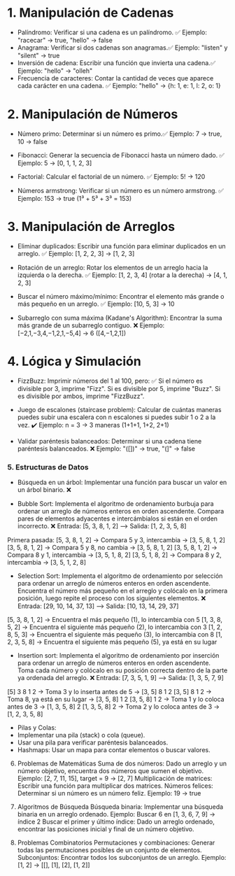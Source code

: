 
# 1. Manipulación de Cadenas

- Palíndromo: Verificar si una cadena es un palíndromo. ✅
Ejemplo: "racecar" → true, "hello" → false
- Anagrama: Verificar si dos cadenas son anagramas.✅
Ejemplo: "listen" y "silent" → true
- Inversión de cadena: Escribir una función que invierta una cadena.✅
Ejemplo: "hello" → "olleh"
- Frecuencia de caracteres: Contar la cantidad de veces que aparece cada carácter en una cadena. ✅
Ejemplo: "hello" → {h: 1, e: 1, l: 2, o: 1}


# 2. Manipulación de Números
- Número primo: Determinar si un número es primo.✅
Ejemplo: 7 → true, 10 → false

- Fibonacci: Generar la secuencia de Fibonacci hasta un número dado. ✅
Ejemplo: 5 → [0, 1, 1, 2, 3]

- Factorial: Calcular el factorial de un número. ✅
Ejemplo: 5! → 120

- Números armstrong: Verificar si un número es un número armstrong. ✅
Ejemplo: 153 → true (1³ + 5³ + 3³ = 153)



# 3. Manipulación de Arreglos
- Eliminar duplicados: Escribir una función para eliminar duplicados en un arreglo. ✅
Ejemplo: [1, 2, 2, 3] → [1, 2, 3]

- Rotación de un arreglo: Rotar los elementos de un arreglo hacia la izquierda o la derecha. ✅
Ejemplo: [1, 2, 3, 4] (rotar a la derecha) → [4, 1, 2, 3]

- Buscar el número máximo/mínimo: Encontrar el elemento más grande o más pequeño en un arreglo. ✅
Ejemplo: [10, 5, 3] → 10

- Subarreglo con suma máxima (Kadane's Algorithm): Encontrar la suma más grande de un subarreglo contiguo. ❌
Ejemplo: [−2,1,−3,4,−1,2,1,−5,4] → 6 ([4,−1,2,1])



# 4. Lógica y Simulación
- FizzBuzz: Imprimir números del 1 al 100, pero: ✅
Si el número es divisible por 3, imprime "Fizz".
Si es divisible por 5, imprime "Buzz".
Si es divisible por ambos, imprime "FizzBuzz".

- Juego de escalones (staircase problem): Calcular de cuántas maneras puedes subir una escalera con n escalones si puedes subir 1 o 2 a la vez. ✔️
Ejemplo: n = 3 → 3 maneras (1+1+1, 1+2, 2+1)

- Validar paréntesis balanceados: Determinar si una cadena tiene paréntesis balanceados. ❌
Ejemplo: "([])" → true, "(]" → false


### 5. Estructuras de Datos
- Búsqueda en un árbol: Implementar una función para buscar un valor en un árbol binario. ❌

- Bubble Sort: Implementa el algoritmo de ordenamiento burbuja para ordenar un arreglo de números enteros en orden ascendente. Compara pares de elementos adyacentes e intercámbialos si están en el orden incorrecto. ❌
Entrada: [5, 3, 8, 1, 2] --> Salida: [1, 2, 3, 5, 8]

Primera pasada:
[5, 3, 8, 1, 2]  → Compara 5 y 3, intercambia → [3, 5, 8, 1, 2]
[3, 5, 8, 1, 2]  → Compara 5 y 8, no cambia   → [3, 5, 8, 1, 2]
[3, 5, 8, 1, 2]  → Compara 8 y 1, intercambia → [3, 5, 1, 8, 2]
[3, 5, 1, 8, 2]  → Compara 8 y 2, intercambia → [3, 5, 1, 2, 8]

- Selection Sort: Implementa el algoritmo de ordenamiento por selección para ordenar un arreglo de números enteros en orden ascendente. Encuentra el número más pequeño en el arreglo y colócalo en la primera posición, luego repite el proceso con los siguientes elementos. ❌
Entrada: [29, 10, 14, 37, 13] --> Salida: [10, 13, 14, 29, 37]

[5, 3, 8, 1, 2]  → Encuentra el más pequeño (1), lo intercambia con 5
[1, 3, 8, 5, 2]  → Encuentra el siguiente más pequeño (2), lo intercambia con 3
[1, 2, 8, 5, 3]  → Encuentra el siguiente más pequeño (3), lo intercambia con 8
[1, 2, 3, 5, 8]  → Encuentra el siguiente más pequeño (5), ya está en su lugar


- Insertion sort: Implementa el algoritmo de ordenamiento por inserción para ordenar un arreglo de números enteros en orden ascendente. Toma cada número y colócalo en su posición correcta dentro de la parte ya ordenada del arreglo. ❌
Entrada: [7, 3, 5, 1, 9] --> Salida: [1, 3, 5, 7, 9]

[5] 3 8 1 2  → Toma 3 y lo inserta antes de 5 → [3, 5] 8 1 2
[3, 5] 8 1 2 → Toma 8, ya está en su lugar → [3, 5, 8] 1 2
[3, 5, 8] 1 2 → Toma 1 y lo coloca antes de 3 → [1, 3, 5, 8] 2
[1, 3, 5, 8] 2 → Toma 2 y lo coloca antes de 3 → [1, 2, 3, 5, 8]


- Pilas y Colas:
- Implementar una pila (stack) o cola (queue).
- Usar una pila para verificar paréntesis balanceados.
- Hashmaps: Usar un mapa para contar elementos o buscar valores.


6. Problemas de Matemáticas
Suma de dos números: Dado un arreglo y un número objetivo, encuentra dos números que sumen el objetivo.
Ejemplo: [2, 7, 11, 15], target = 9 → [2, 7]
Multiplicación de matrices: Escribir una función para multiplicar dos matrices.
Números felices: Determinar si un número es un número feliz.
Ejemplo: 19 → true


7. Algoritmos de Búsqueda
Búsqueda binaria: Implementar una búsqueda binaria en un arreglo ordenado.
Ejemplo: Buscar 6 en [1, 3, 6, 7, 9] → índice 2
Buscar el primer y último índice: Dado un arreglo ordenado, encontrar las posiciones inicial y final de un número objetivo.


8. Problemas Combinatorios
Permutaciones y combinaciones: Generar todas las permutaciones posibles de un conjunto de elementos.
Subconjuntos: Encontrar todos los subconjuntos de un arreglo.
Ejemplo: [1, 2] → [[], [1], [2], [1, 2]]